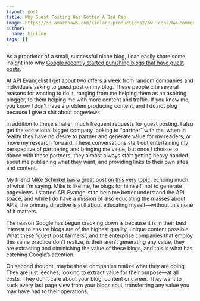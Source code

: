 ```yaml
---
layout: post
title: Why Guest Posting Has Gotten A Bad Rap
image: https://s3.amazonaws.com/kinlane-productions2/bw-icons/bw-comment-bubbles.png
author:
  name: kinlane
tags: []
---
```

As a proprietor of a small, successful niche blog, I can easily share some insight into why [Google recently started punishing blogs that have guest posts](https://support.google.com/webmasters/answer/66356?hl=en).

At [API Evangelist](http://apievangelist.com "API Evangelist") I get about two offers a week from random companies and individuals asking to guest post on my blog. These people cite several reasons for wanting to do it, ranging from me helping them as an aspiring blogger, to them helping me with more content and traffic. If you know me, you know I don't have a problem producing content, and I do not blog because I give a shit about pageviews.

In addition to these smaller, much frequent requests for guest posting. I also get the occasional bigger company looking to “partner” with me, when in reality they have no desire to partner and generate value for my readers, or move my research forward. These conversations start out entertaining my perspective of partnering and bringing me value, but once I choose to dance with these partners, they almost always start getting heavy handed about me publishing what they want, and providing links to their own sites and content.

My friend [Mike Schinkel has a great post on this very topic](http://mikeschinkel.com/blog/thanks-for-offering-to-guest-blog-or-advertise-but%E2%80%A6/), echoing much of what I’m saying. Mike is like me, he blogs for himself, not to generate pageviews. I started API Evangelist to help me better understand the API space, and while I do have a mission of also educating the masses about APIs, the primary directive is still about educating myself—without this none of it matters.

The reason Google has begun cracking down is because it is in their best interest to ensure blogs are of the highest quality, unique content possible. What these “guest post farmers”, and the enterprise companies that employ this same practice don't realize, is their aren’t generating any value, they are extracting and diminishing the value of these blogs, and this is what has catching Google’s attention.

On second thought, maybe these companies realize what they are doing. They are just leeches, looking to extract value for their purpose—at all costs. They don't care about your blog, content or career. They want to suck every last page view from your blogs soul, transferring any value you may have had to their operations.